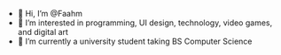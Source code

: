 - 👋 Hi, I’m @Faahm
- 👀 I’m interested in programming, UI design, technology, video games, and digital art
- 🌱 I’m currently a university student taking BS Computer Science

<!---
Faahm/Faahm is a ✨ special ✨ repository because its `README.md` (this file) appears on your GitHub profile.
You can click the Preview link to take a look at your changes.
--->
